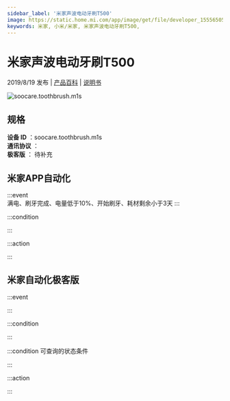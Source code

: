 ```yaml
---
sidebar_label: '米家声波电动牙刷T500'
image: https://static.home.mi.com/app/image/get/file/developer_1555650507d0vg0u4i.png
keywords: 米家, 小米/米家, 米家声波电动牙刷T500, 
---
```

# 米家声波电动牙刷T500

2019/8/19 发布 | [产品百科](https://home.mi.com/webapp/content/baike/product/index.html?model=soocare.toothbrush.m1s/) | [说明书](https://home.mi.com/views/introduction.html?model=soocare.toothbrush.m1s&region=cn)

![soocare.toothbrush.m1s](https://static.home.mi.com/app/image/get/file/developer_1555650507d0vg0u4i.png)

## 规格  
> 
**设备 ID** ：soocare.toothbrush.m1s  
**通讯协议** ：  
**极客版**  ： 待补充 


## 米家APP自动化  

:::event  
满电、刷牙完成、电量低于10%、开始刷牙、耗材剩余小于3天
:::

:::condition  

:::

:::action   

:::

## 米家自动化极客版  

:::event  

:::

:::condition  

:::

:::condition 可查询的状态条件  

:::

:::action  

:::

        
